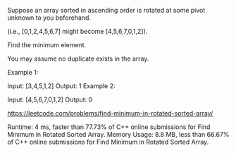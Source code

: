 Suppose an array sorted in ascending order is rotated at some pivot unknown to you beforehand.

(i.e.,  [0,1,2,4,5,6,7] might become  [4,5,6,7,0,1,2]).

Find the minimum element.

You may assume no duplicate exists in the array.

Example 1:

Input: [3,4,5,1,2] 
Output: 1
Example 2:

Input: [4,5,6,7,0,1,2]
Output: 0

https://leetcode.com/problems/find-minimum-in-rotated-sorted-array/

Runtime: 4 ms, faster than 77.73% of C++ online submissions for Find Minimum in Rotated Sorted Array.
Memory Usage: 8.8 MB, less than 66.67% of C++ online submissions for Find Minimum in Rotated Sorted Array.

